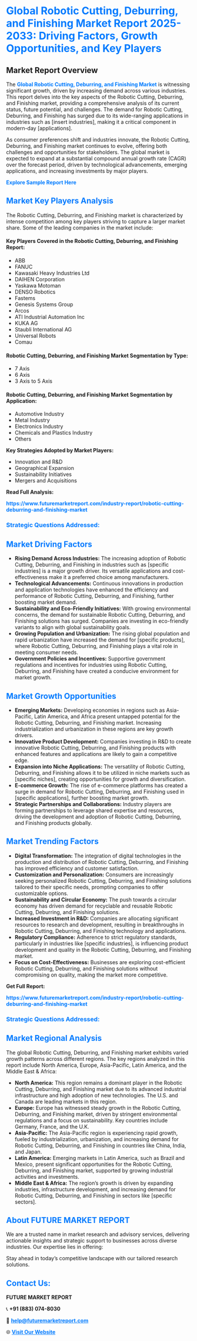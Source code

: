 <h1 style="color: #007BFF;">Global Robotic Cutting, Deburring, and Finishing Market Report 2025-2033: Driving Factors, Growth Opportunities, and Key Players</h1>

<section id="overview">
<h2>Market Report Overview</h2>
<p>The <a href="https://www.futuremarketreport.com/industry-report/robotic-cutting-deburring-and-finishing-market" style="color: #007BFF; text-decoration: none;"><strong>Global Robotic Cutting, Deburring, and Finishing Market</strong></a> is witnessing significant growth, driven by increasing demand across various industries. This report delves into the key aspects of the Robotic Cutting, Deburring, and Finishing market, providing a comprehensive analysis of its current status, future potential, and challenges. The demand for Robotic Cutting, Deburring, and Finishing has surged due to its wide-ranging applications in industries such as [insert industries], making it a critical component in modern-day [applications].</p>
<p>As consumer preferences shift and industries innovate, the Robotic Cutting, Deburring, and Finishing market continues to evolve, offering both challenges and opportunities for stakeholders. The global market is expected to expand at a substantial compound annual growth rate (CAGR) over the forecast period, driven by technological advancements, emerging applications, and increasing investments by major players.</p>
</section>

<section id="overview">
<p><a href="https://www.futuremarketreport.com/request-sample/reportId=89656" style="color: #007BFF; text-decoration: none;"><strong>Explore Sample Report Here</strong></a></p>
</section>

<section id="key-players">
<h2 style="color: #007BFF;">Market Key Players Analysis</h2>
<p>The Robotic Cutting, Deburring, and Finishing market is characterized by intense competition among key players striving to capture a larger market share. Some of the leading companies in the market include:</p>
<h4>Key Players Covered in the Robotic Cutting, Deburring, and Finishing Report:</h4>
<ul><li>ABB</li><li>FANUC</li><li>Kawasaki Heavy Industries Ltd</li><li>DAIHEN Corporation</li><li>Yaskawa Motoman</li><li>DENSO Robotics</li><li>Fastems</li><li>Genesis Systems Group</li><li>Arcos</li><li>ATI Industrial Automation Inc</li><li>KUKA AG</li><li>Staubli International AG</li><li>Universal Robots</li><li>Comau</li></ul>
<h4>Robotic Cutting, Deburring, and Finishing Market Segmentation by Type:</h4>
<ul><li>7 Axis</li><li>6 Axis</li><li>3 Axis to 5 Axis</li></ul>

<h4>Robotic Cutting, Deburring, and Finishing Market Segmentation by Application:</h4>
<ul><li>Automotive Industry</li><li>Metal Industry</li><li>Electronics Industry</li><li>Chemicals and Plastics Industry</li><li>Others</li></ul>
<p><strong>Key Strategies Adopted by Market Players:</strong></p>
<ul>
<li>Innovation and R&D</li>
<li>Geographical Expansion</li>
<li>Sustainability Initiatives</li>
<li>Mergers and Acquisitions</li>
</ul>
</section>

<section>
<p><strong>Read Full Analysis: </strong></p><a href="https://www.futuremarketreport.com/industry-report/robotic-cutting-deburring-and-finishing-market" style="color: #007BFF; text-decoration: none;"><strong>https://www.futuremarketreport.com/industry-report/robotic-cutting-deburring-and-finishing-market</strong></a>
<h3 style="color: #007BFF;">Strategic Questions Addressed:</h3>
</section>

<section id="driving-factors">
<h2 style="color: #007BFF;">Market Driving Factors</h2>
<ul>
<li><strong>Rising Demand Across Industries:</strong> The increasing adoption of Robotic Cutting, Deburring, and Finishing in industries such as [specific industries] is a major growth driver. Its versatile applications and cost-effectiveness make it a preferred choice among manufacturers.</li>
<li><strong>Technological Advancements:</strong> Continuous innovations in production and application technologies have enhanced the efficiency and performance of Robotic Cutting, Deburring, and Finishing, further boosting market demand.</li>
<li><strong>Sustainability and Eco-Friendly Initiatives:</strong> With growing environmental concerns, the demand for sustainable Robotic Cutting, Deburring, and Finishing solutions has surged. Companies are investing in eco-friendly variants to align with global sustainability goals.</li>
<li><strong>Growing Population and Urbanization:</strong> The rising global population and rapid urbanization have increased the demand for [specific products], where Robotic Cutting, Deburring, and Finishing plays a vital role in meeting consumer needs.</li>
<li><strong>Government Policies and Incentives:</strong> Supportive government regulations and incentives for industries using Robotic Cutting, Deburring, and Finishing have created a conducive environment for market growth.</li>
</ul>
</section>

<section id="growth-opportunities">
<h2 style="color: #007BFF;">Market Growth Opportunities</h2>
<ul>
<li><strong>Emerging Markets:</strong> Developing economies in regions such as Asia-Pacific, Latin America, and Africa present untapped potential for the Robotic Cutting, Deburring, and Finishing market. Increasing industrialization and urbanization in these regions are key growth drivers.</li>
<li><strong>Innovative Product Development:</strong> Companies investing in R&D to create innovative Robotic Cutting, Deburring, and Finishing products with enhanced features and applications are likely to gain a competitive edge.</li>
<li><strong>Expansion into Niche Applications:</strong> The versatility of Robotic Cutting, Deburring, and Finishing allows it to be utilized in niche markets such as [specific niches], creating opportunities for growth and diversification.</li>
<li><strong>E-commerce Growth:</strong> The rise of e-commerce platforms has created a surge in demand for Robotic Cutting, Deburring, and Finishing used in [specific applications], further boosting market growth.</li>
<li><strong>Strategic Partnerships and Collaborations:</strong> Industry players are forming partnerships to leverage shared expertise and resources, driving the development and adoption of Robotic Cutting, Deburring, and Finishing products globally.</li>
</ul>
</section>

<section id="trending-factors">
<h2 style="color: #007BFF;">Market Trending Factors</h2>
<ul>
<li><strong>Digital Transformation:</strong> The integration of digital technologies in the production and distribution of Robotic Cutting, Deburring, and Finishing has improved efficiency and customer satisfaction.</li>
<li><strong>Customization and Personalization:</strong> Consumers are increasingly seeking personalized Robotic Cutting, Deburring, and Finishing solutions tailored to their specific needs, prompting companies to offer customizable options.</li>
<li><strong>Sustainability and Circular Economy:</strong> The push towards a circular economy has driven demand for recyclable and reusable Robotic Cutting, Deburring, and Finishing solutions.</li>
<li><strong>Increased Investment in R&D:</strong> Companies are allocating significant resources to research and development, resulting in breakthroughs in Robotic Cutting, Deburring, and Finishing technology and applications.</li>
<li><strong>Regulatory Compliance:</strong> Adherence to strict regulatory standards, particularly in industries like [specific industries], is influencing product development and quality in the Robotic Cutting, Deburring, and Finishing market.</li>
<li><strong>Focus on Cost-Effectiveness:</strong> Businesses are exploring cost-efficient Robotic Cutting, Deburring, and Finishing solutions without compromising on quality, making the market more competitive.</li>
</ul>
</section>

<section>
<p><strong>Get Full Report: </strong></p><a href="https://www.futuremarketreport.com/industry-report/robotic-cutting-deburring-and-finishing-market" style="color: #007BFF; text-decoration: none;"><strong>https://www.futuremarketreport.com/industry-report/robotic-cutting-deburring-and-finishing-market</strong></a>
<h3 style="color: #007BFF;">Strategic Questions Addressed:</h3>
</section>


<section id="regional-analysis">
<h2 style="color: #007BFF;">Market Regional Analysis</h2>
<p>The global Robotic Cutting, Deburring, and Finishing market exhibits varied growth patterns across different regions. The key regions analyzed in this report include North America, Europe, Asia-Pacific, Latin America, and the Middle East & Africa:</p>
<ul>
<li><strong>North America:</strong> This region remains a dominant player in the Robotic Cutting, Deburring, and Finishing market due to its advanced industrial infrastructure and high adoption of new technologies. The U.S. and Canada are leading markets in this region.</li>
<li><strong>Europe:</strong> Europe has witnessed steady growth in the Robotic Cutting, Deburring, and Finishing market, driven by stringent environmental regulations and a focus on sustainability. Key countries include Germany, France, and the U.K.</li>
<li><strong>Asia-Pacific:</strong> The Asia-Pacific region is experiencing rapid growth, fueled by industrialization, urbanization, and increasing demand for Robotic Cutting, Deburring, and Finishing in countries like China, India, and Japan.</li>
<li><strong>Latin America:</strong> Emerging markets in Latin America, such as Brazil and Mexico, present significant opportunities for the Robotic Cutting, Deburring, and Finishing market, supported by growing industrial activities and investments.</li>
<li><strong>Middle East & Africa:</strong> The region’s growth is driven by expanding industries, infrastructure development, and increasing demand for Robotic Cutting, Deburring, and Finishing in sectors like [specific sectors].</li>
</ul>
</section>

<footer>
<h2 style="color: #007BFF;">About FUTURE MARKET REPORT</h2>
<p>We are a trusted name in market research and advisory services, delivering actionable insights and strategic support to businesses across diverse industries. Our expertise lies in offering:</p>

<p>Stay ahead in today’s competitive landscape with our tailored research solutions.</p>

<h2 style="color: #007BFF;">Contact Us:</h2>
<p><strong>FUTURE MARKET REPORT</strong></p>
<p>📞 <strong>+91 (883) 074-8030</strong></p>
<p>📧 <strong><a href="mailto:help@futuremarketreport.com" style="color: #007BFF;">help@futuremarketreport.com</a></strong></p>
<p>🌐 <strong><a href="https://www.futuremarketreport.com/" style="color: #007BFF;">Visit Our Website</a></strong></p>
</footer>